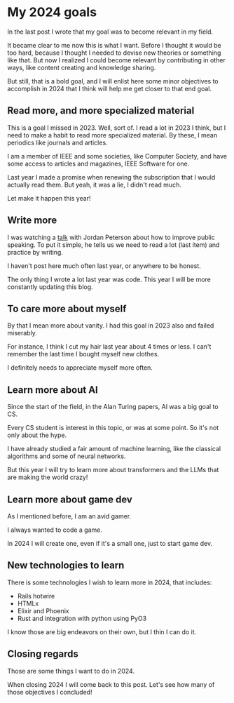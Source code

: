 # My 2024 goals

In the last post I wrote that my goal was to become relevant in my field.

It became clear to me now this is what I want. Before I thought it would be too hard,
because I thought I needed to devise new theories or something like that. But now I realized
I could become relevant by contributing in other ways, like content creating and
knowledge sharing.

But still, that is a bold goal, and I will enlist here some minor objectives to accomplish
in 2024 that I think will help me get closer to that end goal.

## Read more, and more specialized material

This is a goal I missed in 2023. Well, sort of. I read a lot in 2023 I think, but
I need to make a habit to read more specialized material. By these, I mean periodics
like journals and articles.

I am a member of IEEE and some societies, like Computer Society, and have some
access to articles and magazines, IEEE Software for one.

Last year I made a promise when renewing the subscription that I would actually read
them. But yeah, it was a lie, I didn't read much.

Let make it happen this year!

## Write more

I was watching a [talk](https://www.youtube.com/watch?v=Fnt6P7Rnho8) with Jordan
Peterson about how to improve public speaking. To put it simple, he tells us we
need to read a lot (last item) and practice by writing.

I haven't post here much often last year, or anywhere to be honest.

The only thing I wrote a lot last year was code. This year I will be more constantly
updating this blog.

## To care more about myself

By that I mean more about vanity. I had this goal in 2023 also and failed miserably.

For instance, I think I cut my hair last year about 4 times or less. I can't remember
the last time I bought myself new clothes.

I definitely needs to appreciate myself more often.

## Learn more about AI

Since the start of the field, in the Alan Turing papers, AI was a big goal to CS.

Every CS student is interest in this topic, or was at some point. So it's not only
about the hype.

I have already studied a fair amount of machine learning, like the classical algorithms
and some of neural networks.

But this year I will try to learn more about transformers and the LLMs that are
making the world crazy!

## Learn more about game dev

As I mentioned before, I am an avid gamer.

I always wanted to code a game.

In 2024 I will create one, even if it's a small one, just to start game dev.

## New technologies to learn

There is some technologies I wish to learn more in 2024, that includes:

- Rails hotwire
- HTMLx
- Elixir and Phoenix
- Rust and integration with python using PyO3

I know those are big endeavors on their own, but I thin I can do it.

## Closing regards

Those are some things I want to do in 2024.

When closing 2024 I will come back to this post. Let's see how many of those
objectives I concluded!
